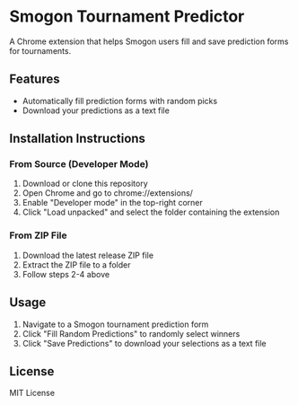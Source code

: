 # Smogon Tournament Predictor

A Chrome extension that helps Smogon users fill and save prediction forms for tournaments.

## Features

- Automatically fill prediction forms with random picks
- Download your predictions as a text file

## Installation Instructions

### From Source (Developer Mode)
1. Download or clone this repository
2. Open Chrome and go to chrome://extensions/
3. Enable "Developer mode" in the top-right corner
4. Click "Load unpacked" and select the folder containing the extension

### From ZIP File
1. Download the latest release ZIP file
2. Extract the ZIP file to a folder
3. Follow steps 2-4 above

## Usage

1. Navigate to a Smogon tournament prediction form
2. Click "Fill Random Predictions" to randomly select winners
3. Click "Save Predictions" to download your selections as a text file

## License

MIT License